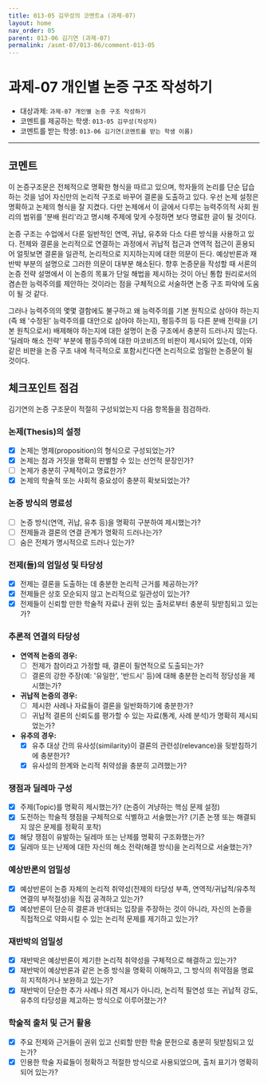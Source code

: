 ```yaml
---
title: 013-05 김무성의 코멘트a (과제-07) 
layout: home
nav_order: 05
parent: 013-06 김기연 (과제-07)
permalink: /asmt-07/013-06/comment-013-05
---
```


# 과제-07 개인별 논증 구조 작성하기

- 대상과제: `과제-07 개인별 논증 구조 작성하기`
- 코멘트를 제공하는 학생: `013-05 김무성(작성자)` 
- 코멘트를 받는 학생: `013-06 김기연(코멘트를 받는 학생 이름)` 

---

## 코멘트

이 논증구조문은 전체적으로 명확한 형식을 따르고 있으며, 학자들의 논리를 단순 답습하는 것을 넘어 자신만의 논리적 구조로 바꾸어 결론을 도출하고 있다. 우선 논제 설정은 명확하고 논제의 형식을 잘 지켰다. 다만 논제에서 이 글에서 다루는 능력주의적 사회 원리의 범위를 '분배 원리'라고 명시해 주제에 맞게 수정하면 보다 명료한 글이 될 것이다. 

논증 구조는 수업에서 다룬 일반적인 연역, 귀납, 유추와 다소 다른 방식을 사용하고 있다. 전제와 결론을 논리적으로 연결하는 과정에서 귀납적 접근과 연역적 접근이 혼용되어 얼핏보면 결론을 일관적, 논리적으로 지지하는지에 대한 의문이 든다. 예상반론과 재반박 부분의 설명으로 그러한 의문이 대부분 해소된다. 향후 논증문을 작성할 때 서론의 논증 전략 설명에서 이 논증의 목표가 단일 해법을 제시하는 것이 아닌 통합 원리로서의 겸손한 능력주의를 제안하는 것이라는 점을 구체적으로 서술하면 논증 구조 파악에 도움이 될 것 같다. 

그러나 능력주의의 몇몇 결함에도 불구하고 왜 능력주의를 기본 원칙으로 삼아야 하는지(즉 왜 '수정된' 능력주의를 대안으로 삼아야 하는지), 평등주의 등 다른 분배 전략을 (기본 원칙으로서) 배제해야 하는지에 대한 설명이 논증 구조에서 충분히 드러나지 않는다. '딜레마 해소 전략' 부분에 평등주의에 대한 마코비츠의 비판이 제시되어 있는데, 이와 같은 비판을 논증 구조 내에 적극적으로 포함시킨다면 논리적으로 엄밀한 논증문이 될 것이다. 


## 체크포인트 점검

김기연의 논증 구조문이 적절히 구성되었는지 다음 항목들을 점검하라.

### **논제(Thesis)의 설정**
- [x] 논제는 명제(proposition)의 형식으로 구성되었는가?
- [x] 논제는 참과 거짓을 명확히 판별할 수 있는 선언적 문장인가?
- [ ] 논제가 충분히 구체적이고 명료한가?
- [x] 논제의 학술적 또는 사회적 중요성이 충분히 확보되었는가?

### **논증 방식의 명료성**
- [ ] 논증 방식(연역, 귀납, 유추 등)을 명확히 구분하여 제시했는가?
- [ ] 전제들과 결론의 연결 관계가 명확히 드러나는가?
- [ ] 숨은 전제가 명시적으로 드러나 있는가?

### **전제(들)의 엄밀성 및 타당성**
- [x] 전제는 결론을 도출하는 데 충분한 논리적 근거를 제공하는가?
- [x] 전제들은 상호 모순되지 않고 논리적으로 일관성이 있는가?
- [x] 전제들이 신뢰할 만한 학술적 자료나 권위 있는 출처로부터 충분히 뒷받침되고 있는가?

### **추론적 연결의 타당성**
- **연역적 논증의 경우:**
  - [ ] 전제가 참이라고 가정할 때, 결론이 필연적으로 도출되는가?
  - [ ] 결론의 강한 주장(예: '유일한', '반드시' 등)에 대해 충분한 논리적 정당성을 제시했는가?

- **귀납적 논증의 경우:**
  - [ ] 제시한 사례나 자료들이 결론을 일반화하기에 충분한가?
  - [ ] 귀납적 결론의 신뢰도를 평가할 수 있는 자료(통계, 사례 분석)가 명확히 제시되었는가?

- **유추의 경우:**
  - [x] 유추 대상 간의 유사성(similarity)이 결론의 관련성(relevance)을 뒷받침하기에 충분한가?
  - [x] 유사성의 한계와 논리적 취약성을 충분히 고려했는가?

### **쟁점과 딜레마 구성**
- [x] 주제(Topic)를 명확히 제시했는가? (논증이 겨냥하는 핵심 문제 설정)
- [x] 도전하는 학술적 쟁점을 구체적으로 식별하고 서술했는가? (기존 논쟁 또는 해결되지 않은 문제를 정확히 포착)
- [x] 해당 쟁점이 유발하는 딜레마 또는 난제를 명확히 구조화했는가?
- [x] 딜레마 또는 난제에 대한 자신의 해소 전략(해결 방식)을 논리적으로 서술했는가?

### **예상반론의 엄밀성**
- [x] 예상반론이 논증 자체의 논리적 취약성(전제의 타당성 부족, 연역적/귀납적/유추적 연결의 부적절성)을 직접 공격하고 있는가?
- [x] 예상반론이 단순히 결론과 반대되는 입장을 주장하는 것이 아니라, 자신의 논증을 직접적으로 약화시킬 수 있는 논리적 문제를 제기하고 있는가?

### **재반박의 엄밀성**
- [x] 재반박은 예상반론이 제기한 논리적 취약성을 구체적으로 해결하고 있는가?
- [x] 재반박이 예상반론과 같은 논증 방식을 명확히 이해하고, 그 방식의 취약점을 명료히 지적하거나 보완하고 있는가?
- [x] 재반박이 단순한 추가 사례나 의견 제시가 아니라, 논리적 필연성 또는 귀납적 강도, 유추의 타당성을 제고하는 방식으로 이루어졌는가?

### **학술적 출처 및 근거 활용**
- [x] 주요 전제와 근거들이 권위 있고 신뢰할 만한 학술 문헌으로 충분히 뒷받침되고 있는가?
- [x] 인용한 학술 자료들이 정확하고 적절한 방식으로 사용되었으며, 출처 표기가 명확히 되어 있는가?
